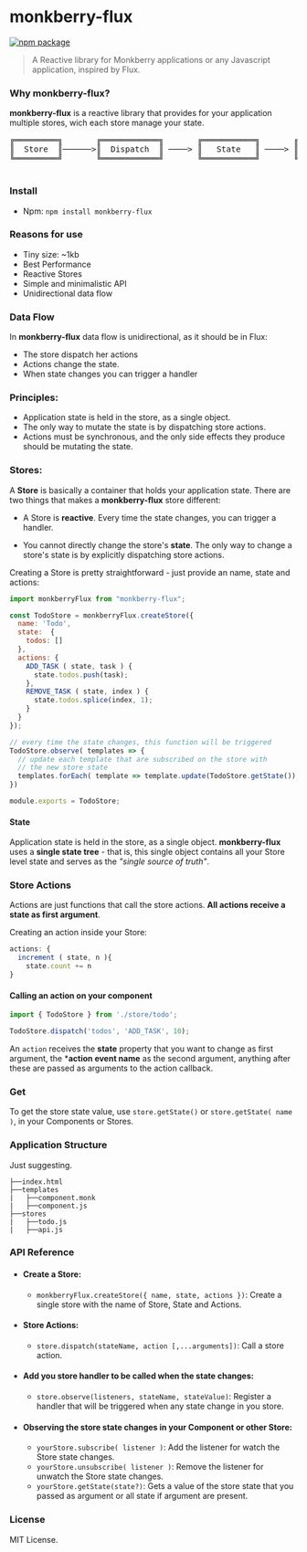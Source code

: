 # monkberry-flux <br/>
[![npm package](https://img.shields.io/badge/npm-0.0.1-blue.svg)](https://www.npmjs.com/package/monkberry-flux)
> A Reactive library for Monkberry applications or any Javascript application, inspired by Flux.

### Why monkberry-flux?
**monkberry-flux** is a reactive library that provides for your application multiple stores, wich each store manage your state.

<pre align="center">
╔═════════╗       ╔════════════╗       ╔═══════════╗       ╔═════════════════╗
║  Store  ║──────>║  Dispatch  ║ ────> ║   State   ║ ────> ║ View Components ║
╚═════════╝       ╚════════════╝       ╚═══════════╝       ╚═════════════════╝

</pre>

### Install
* Npm: ``` npm install monkberry-flux ```

### Reasons for use
* Tiny size: ~1kb
* Best Performance
* Reactive Stores
* Simple and minimalistic API
* Unidirectional data flow

### Data Flow
In **monkberry-flux** data flow is unidirectional, as it should be in Flux:

* The store dispatch her actions
* Actions change the state.
* When state changes you can trigger a handler

### Principles:
* Application state is held in the store, as a single object.
* The only way to mutate the state is by dispatching store actions.
* Actions must be synchronous, and the only side effects they produce should be mutating the state.

### Stores:
A **Store** is basically a container that holds your application state. There are two things that makes a **monkberry-flux** store different:

 * A Store is **reactive**. Every time the state changes, you can trigger a handler.

 * You cannot directly change the store's **state**. The only way to change a store's state is by explicitly dispatching store actions.

Creating a Store is pretty straightforward - just provide an name, state and actions:

```javascript
import monkberryFlux from "monkberry-flux";

const TodoStore = monkberryFlux.createStore({
  name: 'Todo',
  state:  {
    todos: []
  },
  actions: {
    ADD_TASK ( state, task ) {
      state.todos.push(task);
    },
    REMOVE_TASK ( state, index ) {
      state.todos.splice(index, 1);
    }
  }
});

// every time the state changes, this function will be triggered 
TodoStore.observe( templates => {
  // update each template that are subscribed on the store with
  // the new store state
  templates.forEach( template => template.update(TodoStore.getState());
})

module.exports = TodoStore;
```

#### State
Application state is held in the store, as a single object. **monkberry-flux** uses a **single state tree** - that is, this single object contains all your Store level state and serves as the *"single source of truth"*.

### Store Actions
Actions are just functions that call the store actions. **All actions receive a state as first argument**.

Creating an action inside your Store:

```javascript
actions: {
  increment ( state, n ){
    state.count += n
}
```
#### Calling an action on your component

```javascript
import { TodoStore } from './store/todo';

TodoStore.dispatch('todos', 'ADD_TASK', 10);
```

An ```action``` receives the **state** property that you want to change as first argument, the ***action event name** as the second argument, anything after these are passed as arguments to the action callback.

### Get
To get the store state value, use ```store.getState()``` or ```store.getState( name )```, in your Components or Stores.

### Application Structure
Just suggesting.

```project
├──index.html
├──templates
|   ├──component.monk
|   ├──component.js
├──stores
|   ├──todo.js
|   ├──api.js
```

### API Reference

* #### Create a Store:
  * ``` monkberryFlux.createStore({ name, state, actions }) ```: Create a single store with the name of Store, State and Actions.

* #### Store Actions:
  * ``` store.dispatch(stateName, action [,...arguments]) ```: Call a store action.

* #### Add you store handler to be called when the state changes:
  * ``` store.observe(listeners, stateName, stateValue) ```: Register a handler that will be triggered when any state change in you store.


* #### Observing the store state changes in your Component or other Store:
  * ``` yourStore.subscribe( listener ) ```: Add the listener for watch the Store state changes.
  * ``` yourStore.unsubscribe( listener ) ```: Remove the listener for unwatch the Store state changes.
  * ``` yourStore.getState(state?) ```: Gets a value of the store state that you passed as argument or all state if argument are present.


### License
MIT License.
